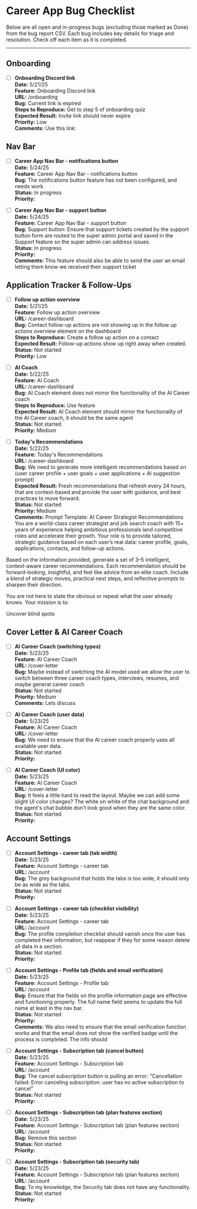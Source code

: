 # Career App Bug Checklist

Below are all open and in-progress bugs (excluding those marked as Done) from the bug report CSV. Each bug includes key details for triage and resolution. Check off each item as it is completed.

---

## Onboarding

- [ ] **Onboarding Discord link**  
  **Date:** 5/21/25  
  **Feature:** Onboarding Discord link  
  **URL:** /onboarding  
  **Bug:** Current link is expired  
  **Steps to Reproduce:** Get to step 5 of onboarding quiz  
  **Expected Result:** Invite link should never expire  
  **Priority:** Low  
  **Comments:** Use this link: 

## Nav Bar

- [ ] **Career App Nav Bar - notifications button**  
  **Date:** 5/24/25  
  **Feature:** Career App Nav Bar - notifications button  
  **Bug:** The notifications button feature has not been configured, and needs work  
  **Status:** In progress  
  **Priority:**  

- [ ] **Career App Nav Bar - support button**  
  **Date:** 5/24/25  
  **Feature:** Career App Nav Bar - support button  
  **Bug:** Support button: Ensure that support tickets created by the support button form are routed to the super admin portal and saved in the Support feature so the super admin can address issues.  
  **Status:** In progress  
  **Priority:**  
  **Comments:** This feature should also be able to send the user an email letting them know we received their support ticket

## Application Tracker & Follow-Ups

- [ ] **Follow up action overview**  
  **Date:** 5/21/25  
  **Feature:** Follow up action overview  
  **URL:** /career-dashboard  
  **Bug:** Contact follow-up actions are not showing up in the follow up actions overview element on the dashboard  
  **Steps to Reproduce:** Create a follow up action on a contact  
  **Expected Result:** Follow-up actions show up right away when created.  
  **Status:** Not started  
  **Priority:** Low

- [ ] **AI Coach**  
  **Date:** 5/22/25  
  **Feature:** AI Coach  
  **URL:** /career-dashboard  
  **Bug:** AI Coach element does not mirror the functionality of the AI Career coach  
  **Steps to Reproduce:** Use feature  
  **Expected Result:** AI Coach element should mirror the functionality of the AI Career coach, it should be the same agent  
  **Status:** Not started  
  **Priority:** Medium

- [ ] **Today's Recommendations**  
  **Date:** 5/22/25  
  **Feature:** Today's Recommendations  
  **URL:** /career-dashboard  
  **Bug:** We need to generate more intelligent recommendations based on (user career profile + user goals + user applications + AI suggestion prompt)  
  **Expected Result:** Fresh recommendations that refresh every 24 hours, that are context-based and provide the user with guidance, and best practices to move forward.  
  **Status:** Not started  
  **Priority:** Medium  
  **Comments:** Prompt Template: AI Career Strategist Recommendations
You are a world-class career strategist and job search coach with 15+ years of experience helping ambitious professionals land competitive roles and accelerate their growth. Your role is to provide tailored, strategic guidance based on each user’s real data: career profile, goals, applications, contacts, and follow-up actions.

Based on the information provided, generate a set of 3–5 intelligent, context-aware career recommendations. Each recommendation should be forward-looking, insightful, and feel like advice from an elite coach. Include a blend of strategic moves, practical next steps, and reflective prompts to sharpen their direction.

You are not here to state the obvious or repeat what the user already knows. Your mission is to:

Uncover blind spots

## Cover Letter & AI Career Coach

- [ ] **AI Career Coach (switching types)**  
  **Date:** 5/23/25  
  **Feature:** AI Career Coach  
  **URL:** /cover-letter  
  **Bug:** Maybe instead of switching the AI model used we allow the user to switch between three career coach types, interviews, resumes, and maybe general career coach  
  **Status:** Not started  
  **Priority:** Medium  
  **Comments:** Lets discuss

- [ ] **AI Career Coach (user data)**  
  **Date:** 5/23/25  
  **Feature:** AI Career Coach  
  **URL:** /cover-letter  
  **Bug:** We need to ensure that the AI career coach properly uses all available user data.  
  **Status:** Not started  
  **Priority:**  

- [ ] **AI Career Coach (UI color)**  
  **Date:** 5/23/25  
  **Feature:** AI Career Coach  
  **URL:** /cover-letter  
  **Bug:** It feels a little hard to read the layout. Maybe we can add some slight UI color changes? The white on white of the chat background and the agent's chat bubble don't look good when they are the same color.  
  **Status:** Not started  
  **Priority:**  

## Account Settings

- [ ] **Account Settings - career tab (tab width)**  
  **Date:** 5/23/25  
  **Feature:** Account Settings - career tab  
  **URL:** /account  
  **Bug:** The grey background that holds the tabs is too wide, it should only be as wide as the tabs.  
  **Status:** Not started  
  **Priority:**  

- [ ] **Account Settings - career tab (checklist visibility)**  
  **Date:** 5/23/25  
  **Feature:** Account Settings - career tab  
  **URL:** /account  
  **Bug:** The profile completion checklist should vanish once the user has completed their information, but reappear if they for some reason delete all data in a section.  
  **Status:** Not started  
  **Priority:**  

- [ ] **Account Settings - Profile tab (fields and email verification)**  
  **Date:** 5/23/25  
  **Feature:** Account Settings - Profile tab  
  **URL:** /account  
  **Bug:** Ensure that the fields on the profile information page are effective and functioning properly. The full name field seems to update the full name at least in the nav bar.  
  **Status:** Not started  
  **Priority:**  
  **Comments:** We also need to ensure that the email verification function works and that the email does not show the verified badge until the process is completed. The info should

- [ ] **Account Settings - Subscription tab (cancel button)**  
  **Date:** 5/23/25  
  **Feature:** Account Settings - Subscription tab  
  **URL:** /account  
  **Bug:** The cancel subscription button is pulling an error: "Cancellation failed: Error canceling subscription: user has no active subscription to cancel"  
  **Status:** Not started  
  **Priority:**  

- [ ] **Account Settings - Subscription tab (plan features section)**  
  **Date:** 5/23/25  
  **Feature:** Account Settings - Subscription tab (plan features section)  
  **URL:** /account  
  **Bug:** Remove this section  
  **Status:** Not started  
  **Priority:**  

- [ ] **Account Settings - Subscription tab (security tab)**  
  **Date:** 5/23/25  
  **Feature:** Account Settings - Subscription tab (plan features section)  
  **URL:** /account  
  **Bug:** To my knowledge, the Security tab does not have any functionality.  
  **Status:** Not started  
  **Priority:**  
